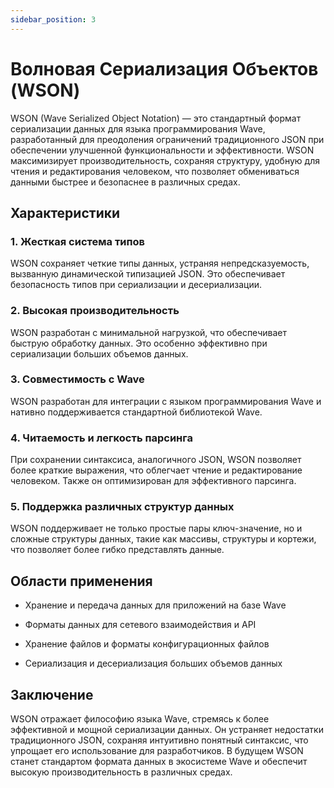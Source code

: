 ```yaml
---
sidebar_position: 3
---
```


# Волновая Сериализация Объектов (WSON)
WSON (Wave Serialized Object Notation) — это стандартный формат сериализации данных для языка программирования Wave, разработанный для преодоления ограничений традиционного JSON при обеспечении улучшенной функциональности и эффективности. WSON максимизирует производительность, сохраняя структуру, удобную для чтения и редактирования человеком, что позволяет обмениваться данными быстрее и безопаснее в различных средах.

## Характеристики
### 1. Жесткая система типов
WSON сохраняет четкие типы данных, устраняя непредсказуемость, вызванную динамической типизацией JSON. Это обеспечивает безопасность типов при сериализации и десериализации.

### 2. Высокая производительность
WSON разработан с минимальной нагрузкой, что обеспечивает быструю обработку данных. Это особенно эффективно при сериализации больших объемов данных.

### 3. Совместимость с Wave
WSON разработан для интеграции с языком программирования Wave и нативно поддерживается стандартной библиотекой Wave.

### 4. Читаемость и легкость парсинга
При сохранении синтаксиса, аналогичного JSON, WSON позволяет более краткие выражения, что облегчает чтение и редактирование человеком. Также он оптимизирован для эффективного парсинга.

### 5. Поддержка различных структур данных
WSON поддерживает не только простые пары ключ-значение, но и сложные структуры данных, такие как массивы, структуры и кортежи, что позволяет более гибко представлять данные.

## Области применения
* Хранение и передача данных для приложений на базе Wave

* Форматы данных для сетевого взаимодействия и API

* Хранение файлов и форматы конфигурационных файлов

* Сериализация и десериализация больших объемов данных

## Заключение
WSON отражает философию языка Wave, стремясь к более эффективной и мощной сериализации данных. Он устраняет недостатки традиционного JSON, сохраняя интуитивно понятный синтаксис, что упрощает его использование для разработчиков. В будущем WSON станет стандартом формата данных в экосистеме Wave и обеспечит высокую производительность в различных средах.
